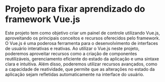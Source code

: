 # Projeto para fixar aprendizado do framework Vue.js
Este projeto tem como objetivo criar um painel de controle utilizando Vue.js, aproveitando os principais conceitos e recursos oferecidos pelo framework. O Vue.js é uma poderosa ferramenta para o desenvolvimento de interfaces de usuário interativas e reativas.
Ao utilizar o Vue.js neste projeto, poderemos aproveitar recursos como a criação de componentes reutilizáveis, gerenciamento eficiente do estado da aplicação e uma sintaxe clara e intuitiva. Além disso, poderemos utilizar recursos avançados, como a capacidade de reatividade, que permite que as alterações no estado da aplicação sejam refletidas automaticamente na interface do usuário.
